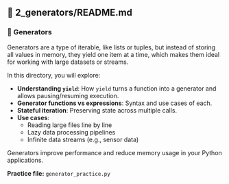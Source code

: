 ## 📁 2_generators/README.md

### 🔄 Generators

Generators are a type of iterable, like lists or tuples, but instead of storing all values in memory, they yield one item at a time, which makes them ideal for working with large datasets or streams.

In this directory, you will explore:

- **Understanding `yield`**: How `yield` turns a function into a generator and allows pausing/resuming execution.
- **Generator functions vs expressions**: Syntax and use cases of each.
- **Stateful iteration**: Preserving state across multiple calls.
- **Use cases**:
  - Reading large files line by line
  - Lazy data processing pipelines
  - Infinite data streams (e.g., sensor data)

Generators improve performance and reduce memory usage in your Python applications.

**Practice file:** `generator_practice.py`
